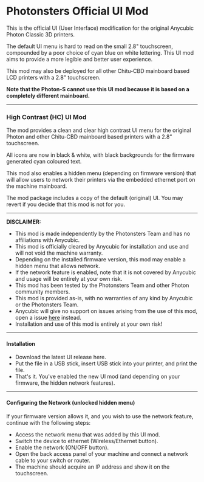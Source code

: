 # Photonsters Official UI Mod 
This is the official UI (User Interface) modification for the original Anycubic Photon Classic 3D printers. 

The default UI menu is hard to read on the small 2.8" touchscreen, compounded by a poor choice of cyan blue on white lettering. This UI mod aims to provide a more legible and better user experience. 

This mod may also be deployed for all other Chitu-CBD mainboard based LCD printers with a 2.8" touchscreen. 

**Note that the Photon-S cannot use this UI mod because it is based on a completely different mainboard.** 

---

### High Contrast (HC) UI Mod

The mod provides a clean and clear high contrast UI menu for the original Photon and other Chitu-CBD mainboard based printers with a 2.8" touchscreen. 

All icons are now in black & white, with black backgrounds for the firmware generated cyan coloured text. 

This mod also enables a hidden menu (depending on firmware version) that will allow users to network their printers via the embedded ethernet port on the machine mainboard.

The mod package includes a copy of the default (original) UI. You may revert if you decide that this mod is not for you. 

---

**DISCLAIMER:** 
- This mod is made independently by the Photonsters Team and has no affiliations with Anycubic.
- This mod is officially cleared by Anycubic for installation and use and will not void the machine warranty.
- Depending on the installed firmware version, this mod may enable a hidden menu that allows network.  
- If the network feature is enabled, note that it is not covered by Anycubic and usage will be entirely at your own risk.
- This mod has been tested by the Photonsters Team and other Photon community members. 
- This mod is provided as-is, with no warranties of any kind by Anycubic or the Photonsters Team.
- Anycubic will give no support on issues arising from the use of this mod, open a issue [here](../../issues/new) instead.
- Installation and use of this mod is entirely at your own risk!

---

#### Installation

- Download the latest UI release here. 
- Put the file in a USB stick, insert USB stick into your printer, and print the file. 
- That's it. You've enabled the new UI mod (and depending on your firmware, the hidden network features).  

---

#### Configuring the Network (unlocked hidden menu)
If your firmware version allows it, and you wish to use the network feature, continue with the following steps: 

- Access the network menu that was added by this UI mod. 
- Switch the device to ethernet (Wireless/Ethernet button). 
- Enable the network (ON/OFF button). 
- Open the back access panel of your machine and connect a network cable to your switch or router. 
- The machine should acquire an IP address and show it on the touchscreen. 





